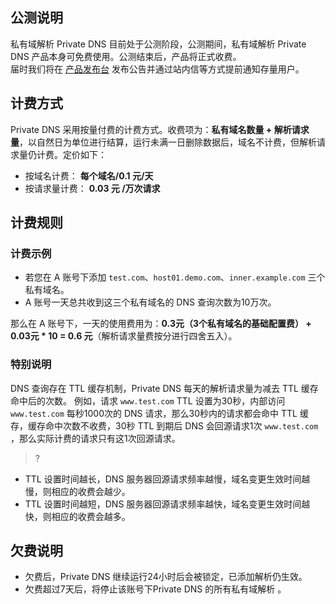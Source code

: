 ## 公测说明
私有域解析 Private DNS 目前处于公测阶段，公测期间，私有域解析 Private DNS 产品本身可免费使用。公测结束后，产品将正式收费。<br>届时我们将在 [产品发布台](https://cloud.tencent.com/product/events) 发布公告并通过站内信等方式提前通知存量用户。

## 计费方式
Private DNS 采用按量付费的计费方式。收费项为：**私有域名数量 + 解析请求量**，以自然日为单位进行结算，运行未满一日删除数据后，域名不计费，但解析请求量仍计费。定价如下：
- 按域名计费： **每个域名/0.1 元/天**
- 按请求量计费： **0.03 元 /万次请求**

## 计费规则

### 计费示例
- 若您在 A 账号下添加 `test.com`、`host01.demo.com`、`inner.example.com` 三个私有域名。
- A 账号一天总共收到这三个私有域名的 DNS 查询次数为10万次。

那么在 A 账号下，一天的使用费用为：**0.3元（3个私有域名的基础配置费） + 0.03元 * 10 = 0.6 元**（解析请求量费按分进行四舍五入）。


### 特别说明
DNS 查询存在 TTL 缓存机制，Private DNS 每天的解析请求量为减去 TTL 缓存命中后的次数。
例如，请求 `www.test.com` TTL 设置为30秒，内部访问 `www.test.com` 每秒1000次的 DNS 请求，那么30秒内的请求都会命中 TTL 缓存，缓存命中次数不收费，30秒 TTL 到期后 DNS 会回源请求1次 `www.test.com` ，那么实际计费的请求只有这1次回源请求。
>?
- TTL 设置时间越长，DNS 服务器回源请求频率越慢，域名变更生效时间越慢，则相应的收费会越少。
- TTL 设置时间越短，DNS 服务器回源请求频率越快，域名变更生效时间越快，则相应的收费会越多。

## 欠费说明
- 欠费后，Private DNS 继续运行24小时后会被锁定，已添加解析仍生效。
- 欠费超过7天后，将停止该账号下Private DNS 的所有私有域解析 。

